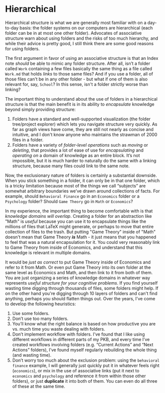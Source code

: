 # Hierarchical

Hierarchical structure is what we are generally most familiar with on a day-to-day basis: the folder systems on our computers are hierarchical \(each folder can be in at most one other folder\).  Advocates of associative structure warn about using folders and the risks of too much hierarchy, and while their advice is pretty good, I still think there are some good reasons for using folders.

The first argument in favor of using an associative structure is that an Index note _should_ be able to mimic any folder structure. After all, isn’t a folder called `Work` containing a few files basically the same thing as a file called `Work.md` that holds _links_ to those same files?  And if you use a folder, all of those files can't be in any other folder - but what if one of them is also relevant for, say, `School`?  In this sense, isn't a folder strictly worse than linking?

The important thing to understand about the use of folders in a hierarchical structure is that the main benefit is in its ability to _encapsulate_ knowledge beyond simply providing structure:

1. Folders have a standard and well-supported visualization \(the folder tree/project explorer\) which lets you navigate structure very quickly. As far as graph views have come, they are still not nearly as concise and intuitive, and I don't know anyone who maintains the strawman of 2000 files in a folder.
2. Folders have a variety of _folder-level operations_ such as _moving_ or _deleting_, that provides a lot of ease of use for _encapsulating_ and _operating on_ a domain of knowledge as an entire block. It’s not impossible, but it is much harder to naturally do the same with a linking structure, because many files could link to the same note.

Now, the exclusionary nature of folders is certainly a substantial downside.  When you stick something in a folder, it can only be in that one folder, which is a tricky limitation because most of the things we call “subjects” are somewhat arbitrary boundaries we’ve drawn around collections of facts. For example, should `Behavioral Finance` go in an `Economics` folder or a `Psychology` folder? Should `Game Theory` go in `Math` or `Economics`?

In my experience, the important thing to become comfortable with is that _knowledge domains will overlap_.  Creating a folder for an abstraction like "Math" is _useful_ because you can use it to encapsulate things like the millions of files that LaTeX might generate, or perhaps to move that entire collection of files to the trash.  But putting "Game Theory" inside of "Math" doesn't mean that Game Theory _**is**_ Math - it just means that you happened to feel that was a natural encapsulation for it.  You could very reasonably link to Game Theory from inside of Economics, and understand that this knowledge is relevant in multiple domains.

It would be _just as correct_ to put Game Theory inside of Economics and refer to it from Math.  Or even put Game Theory into its own folder at the same level as Economics and Math, and then link to it from both of them.  You are just organizing a series of knowledge domains in whatever way represents _useful structure_ _for your cognitive problems_.  If you find yourself wasting time digging through thousands of files, some folders might help.  If on the other hand you're digging through 10 layers of folders and can't find anything, perhaps you should flatten things out.  Over the years, I've come to develop the following heuristics:

1. Use some folders.
2. Don’t use too many folders.
3. You’ll know what the right balance is based on how productive you are vs. much time you waste dealing with folders.
4. Don’t implement workflow with folders. I’ve found that I like using different workflows in different parts of my PKB, and every time I’ve created workflows involving folders \(e.g. “Current Actions” and “Next Actions” folders\), I’ve found myself regularly rebuilding the whole thing \(and wasting time\).
5. Don’t worry too much about the exclusion problem: using the `behavioral finance` example, I will generally just quickly put it in whatever feels right \(`economics`\), or mix in the use of associative links \(put it next to `economics` and `psychology` and reference it from within those other folders\), or just **duplicate** it into both of them.  You can even do all three of these at the same time.

